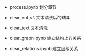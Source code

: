 - process.ipynb 划分章节

- clear_out_v3 文本清洗后的结果

- clear_text 文本清洗

- clear_graph.ipynb 建立结构上的关系

- clear_relations.ipynb 建立层级关系